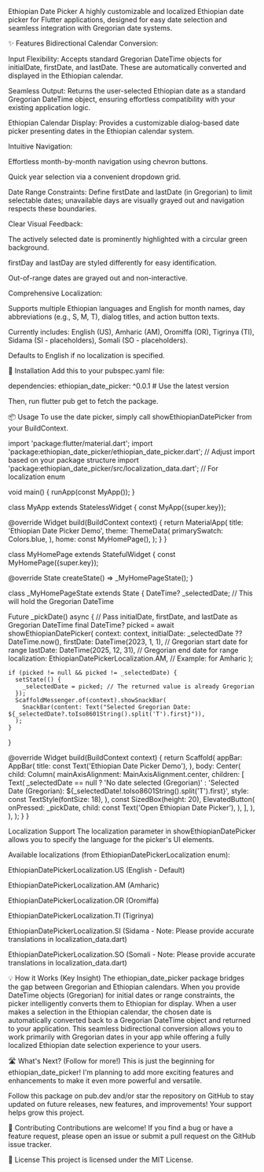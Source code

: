 Ethiopian Date Picker
A highly customizable and localized Ethiopian date picker for Flutter applications, designed for easy date selection and seamless integration with Gregorian date systems.

✨ Features
Bidirectional Calendar Conversion:

Input Flexibility: Accepts standard Gregorian DateTime objects for initialDate, firstDate, and lastDate. These are automatically converted and displayed in the Ethiopian calendar.

Seamless Output: Returns the user-selected Ethiopian date as a standard Gregorian DateTime object, ensuring effortless compatibility with your existing application logic.

Ethiopian Calendar Display: Provides a customizable dialog-based date picker presenting dates in the Ethiopian calendar system.

Intuitive Navigation:

Effortless month-by-month navigation using chevron buttons.

Quick year selection via a convenient dropdown grid.

Date Range Constraints: Define firstDate and lastDate (in Gregorian) to limit selectable dates; unavailable days are visually grayed out and navigation respects these boundaries.

Clear Visual Feedback:

The actively selected date is prominently highlighted with a circular green background.

firstDay and lastDay are styled differently for easy identification.

Out-of-range dates are grayed out and non-interactive.

Comprehensive Localization:

Supports multiple Ethiopian languages and English for month names, day abbreviations (e.g., S, M, T), dialog titles, and action button texts.

Currently includes: English (US), Amharic (AM), Oromiffa (OR), Tigrinya (TI), Sidama (SI - placeholders), Somali (SO - placeholders).

Defaults to English if no localization is specified.

🚀 Installation
Add this to your pubspec.yaml file:

dependencies:
  ethiopian_date_picker: ^0.0.1 # Use the latest version

Then, run flutter pub get to fetch the package.

📦 Usage
To use the date picker, simply call showEthiopianDatePicker from your BuildContext.

import 'package:flutter/material.dart';
import 'package:ethiopian_date_picker/ethiopian_date_picker.dart'; // Adjust import based on your package structure
import 'package:ethiopian_date_picker/src/localization_data.dart'; // For localization enum

void main() {
  runApp(const MyApp());
}

class MyApp extends StatelessWidget {
  const MyApp({super.key});

  @override
  Widget build(BuildContext context) {
    return MaterialApp(
      title: 'Ethiopian Date Picker Demo',
      theme: ThemeData(
        primarySwatch: Colors.blue,
      ),
      home: const MyHomePage(),
    );
  }
}

class MyHomePage extends StatefulWidget {
  const MyHomePage({super.key});

  @override
  State<MyHomePage> createState() => _MyHomePageState();
}

class _MyHomePageState extends State<MyHomePage> {
  DateTime? _selectedDate; // This will hold the Gregorian DateTime

  Future<void> _pickDate() async {
    // Pass initialDate, firstDate, and lastDate as Gregorian DateTime
    final DateTime? picked = await showEthiopianDatePicker(
      context: context,
      initialDate: _selectedDate ?? DateTime.now(),
      firstDate: DateTime(2023, 1, 1), // Gregorian start date for range
      lastDate: DateTime(2025, 12, 31), // Gregorian end date for range
      localization: EthiopianDatePickerLocalization.AM, // Example: for Amharic
    );

    if (picked != null && picked != _selectedDate) {
      setState(() {
        _selectedDate = picked; // The returned value is already Gregorian
      });
      ScaffoldMessenger.of(context).showSnackBar(
        SnackBar(content: Text("Selected Gregorian Date: ${_selectedDate?.toIso8601String().split('T').first}")),
      );
    }
  }

  @override
  Widget build(BuildContext context) {
    return Scaffold(
      appBar: AppBar(
        title: const Text('Ethiopian Date Picker Demo'),
      ),
      body: Center(
        child: Column(
          mainAxisAlignment: MainAxisAlignment.center,
          children: <Widget>[
            Text(
              _selectedDate == null
                  ? 'No date selected (Gregorian)'
                  : 'Selected Date (Gregorian): ${_selectedDate!.toIso8601String().split('T').first}',
              style: const TextStyle(fontSize: 18),
            ),
            const SizedBox(height: 20),
            ElevatedButton(
              onPressed: _pickDate,
              child: const Text('Open Ethiopian Date Picker'),
            ),
          ],
        ),
      ),
    );
  }
}

Localization Support
The localization parameter in showEthiopianDatePicker allows you to specify the language for the picker's UI elements.

Available localizations (from EthiopianDatePickerLocalization enum):

EthiopianDatePickerLocalization.US (English - Default)

EthiopianDatePickerLocalization.AM (Amharic)

EthiopianDatePickerLocalization.OR (Oromiffa)

EthiopianDatePickerLocalization.TI (Tigrinya)

EthiopianDatePickerLocalization.SI (Sidama - Note: Please provide accurate translations in localization_data.dart)

EthiopianDatePickerLocalization.SO (Somali - Note: Please provide accurate translations in localization_data.dart)

💡 How it Works (Key Insight)
The ethiopian_date_picker package bridges the gap between Gregorian and Ethiopian calendars. When you provide DateTime objects (Gregorian) for initial dates or range constraints, the picker intelligently converts them to Ethiopian for display. When a user makes a selection in the Ethiopian calendar, the chosen date is automatically converted back to a Gregorian DateTime object and returned to your application. This seamless bidirectional conversion allows you to work primarily with Gregorian dates in your app while offering a fully localized Ethiopian date selection experience to your users.

🛣️ What's Next? (Follow for more!)
This is just the beginning for ethiopian_date_picker! I'm planning to add more exciting features and enhancements to make it even more powerful and versatile.

Follow this package on pub.dev and/or star the repository on GitHub to stay updated on future releases, new features, and improvements! Your support helps grow this project.

🤝 Contributing
Contributions are welcome! If you find a bug or have a feature request, please open an issue or submit a pull request on the GitHub issue tracker.

📄 License
This project is licensed under the MIT License.